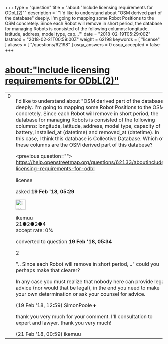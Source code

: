 +++
type = "question"
title = "about:&quot;Include licensing requirements for ODbL(2)&quot;"
description = '''I&#x27;d like to understand about &quot;OSM derived part of the database&quot; deeply. I&#x27;m going to mapping some Robot Positions to the OSM concretely. Since each Robot will remove in short period, the database for managing Robots is consisted of the following columns: longitude, latitude, address, model type, cap...'''
date = "2018-02-19T05:29:00Z"
lastmod = "2018-02-21T00:59:00Z"
weight = 62198
keywords = [ "license" ]
aliases = [ "/questions/62198" ]
osqa_answers = 0
osqa_accepted = false
+++

<div class="headNormal">

# [about:"Include licensing requirements for ODbL(2)"](/questions/62198/aboutinclude-licensing-requirements-for-odbl2)

</div>

<div id="main-body">

<div id="askform">

<table id="question-table" style="width:100%;">
<colgroup>
<col style="width: 50%" />
<col style="width: 50%" />
</colgroup>
<tbody>
<tr>
<td style="width: 30px; vertical-align: top"><div class="vote-buttons">
<span id="post-62198-upvote" class="ajax-command post-vote up" rel="nofollow" title="I like this post (click again to cancel)"> </span>
<div id="post-62198-score" class="post-score" title="current number of votes">
0
</div>
<span id="post-62198-downvote" class="ajax-command post-vote down" rel="nofollow" title="I dont like this post (click again to cancel)"> </span> <span id="favorite-mark" class="ajax-command favorite-mark" rel="nofollow" title="mark/unmark this question as favorite (click again to cancel)"> </span>
<div id="favorite-count" class="favorite-count">
&#10;</div>
</div></td>
<td><div id="item-right">
<div class="question-body">
<p>I'd like to understand about "OSM derived part of the database" deeply. I'm going to mapping some Robot Positions to the OSM concretely. Since each Robot will remove in short period, the database for managing Robots is consisted of the following columns: longitude, latitude, address, model type, capacity of battery, installed_at (datetime) and removed_at (datetime). In this case, I think this database is Collective Database. Which of these columns are the OSM derived part of this databese?</p>
<p>&lt;previous question=""&gt; <a href="https://help.openstreetmap.org/questions/62133/aboutinclude-licensing-requirements-for-odbl">https://help.openstreetmap.org/questions/62133/aboutinclude-licensing-requirements-for-odbl</a></p>
</div>
<div id="question-tags" class="tags-container tags">
<span class="post-tag tag-link-license" rel="tag" title="see questions tagged &#39;license&#39;">license</span>
</div>
<div id="question-controls" class="post-controls">
&#10;</div>
<div class="post-update-info-container">
<div class="post-update-info post-update-info-user">
<p>asked <strong>19 Feb '18, 05:29</strong></p>
<img src="https://secure.gravatar.com/avatar/9ff6eea5e94211092b4ea0a11b59e020?s=32&amp;d=identicon&amp;r=g" class="gravatar" width="32" height="32" alt="ikemuu&#39;s gravatar image" />
<p><span>ikemuu</span><br />
<span class="score" title="21 reputation points">21</span><span title="2 badges"><span class="badge1">●</span><span class="badgecount">2</span></span><span title="2 badges"><span class="silver">●</span><span class="badgecount">2</span></span><span title="4 badges"><span class="bronze">●</span><span class="badgecount">4</span></span><br />
<span class="accept_rate" title="Rate of the user&#39;s accepted answers">accept rate:</span> <span title="ikemuu has no accepted answers">0%</span></p>
</div>
<div class="post-update-info post-update-info-edited">
<p><span> converted to question <strong>19 Feb '18, 05:34</strong> </span></p>
</div>
</div>
<div id="comments-container-62198" class="comments-container">
<span id="62210"></span>
<div id="comment-62210" class="comment">
<div id="post-62210-score" class="comment-score">
2
</div>
<div class="comment-text">
<p>".. Since each Robot will remove in short period, .." could you perhaps make that clearer?</p>
<p>In any case you must realize that nobody here can provide legal advice (nor would that be legal), in the end you need to make your own determination or ask your counsel for advice.</p>
</div>
<div id="comment-62210-info" class="comment-info">
<span class="comment-age">(19 Feb '18, 12:59)</span> <span class="comment-user userinfo">SimonPoole ♦</span>
</div>
</div>
<span id="62234"></span>
<div id="comment-62234" class="comment">
<div id="post-62234-score" class="comment-score">
&#10;</div>
<div class="comment-text">
<p>thank you very much for your comment. I'll consultation to expert and lawyer. thank you very much!</p>
</div>
<div id="comment-62234-info" class="comment-info">
<span class="comment-age">(21 Feb '18, 00:59)</span> <span class="comment-user userinfo">ikemuu</span>
</div>
</div>
</div>
<div id="comment-tools-62198" class="comment-tools">
&#10;</div>
<div class="clear">
&#10;</div>
<div id="comment-62198-form-container" class="comment-form-container">
&#10;</div>
<div class="clear">
&#10;</div>
</div></td>
</tr>
</tbody>
</table>

</div>

</div>

